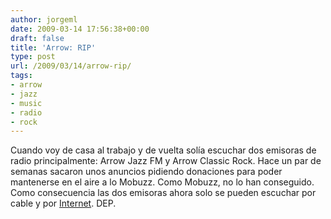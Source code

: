 ```yaml
---
author: jorgeml
date: 2009-03-14 17:56:38+00:00
draft: false
title: 'Arrow: RIP'
type: post
url: /2009/03/14/arrow-rip/
tags:
- arrow
- jazz
- music
- radio
- rock
---
```


Cuando voy de casa al trabajo y de vuelta solía escuchar dos emisoras de radio principalmente: Arrow Jazz FM y Arrow Classic Rock. Hace un par de semanas sacaron unos anuncios pidiendo donaciones para poder mantenerse en el aire a lo Mobuzz. Como Mobuzz, no lo han conseguido. Como consecuencia las dos emisoras ahora solo se pueden escuchar por cable y por [Internet](http://www.arrow.nl). DEP.
